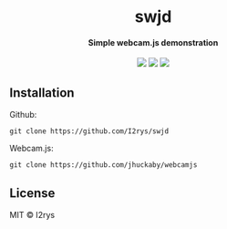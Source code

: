 <h1 align="center">swjd</h1>
<h4 align="center">Simple webcam.js demonstration</h4>
<p align="center">
	<a href="https://github.com/I2rys/swjd/blob/main/LICENSE"><img src="https://img.shields.io/github/license/I2rys/swjd?style=flat-square"></img></a>
	<a href="https://github.com/I2rys/swjd/issues"><img src="https://img.shields.io/github/issues/I2rys/swjd.svg"></img></a>
	<a href="https://nodejs.org/"><img src="https://img.shields.io/badge/-Nodejs-green?style=flat-square&logo=Node.js"></img></a>
</p>


## Installation
Github:

    git clone https://github.com/I2rys/swjd

Webcam.js:

    git clone https://github.com/jhuckaby/webcamjs
    

## License
MIT © I2rys
